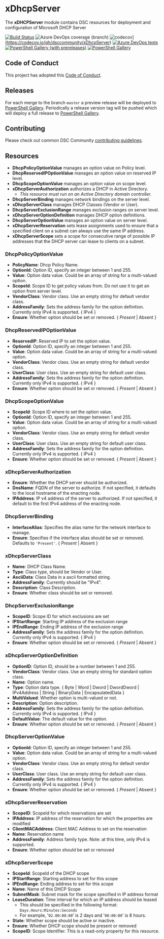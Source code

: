 # xDhcpServer

The **xDHCPServer** module contains DSC resources for deployment and
configuration of Microsoft DHCP Server

[![Build Status](https://dev.azure.com/dsccommunity/xDhcpServer/_apis/build/status/dsccommunity.xDhcpServer?branchName=master)](https://dev.azure.com/dsccommunity/xDhcpServer/_build/latest?definitionId=22&branchName=master)
![Azure DevOps coverage (branch)](https://img.shields.io/azure-devops/coverage/dsccommunity/xDhcpServer/22/master)
![codecov](https://codecov.io/gh/dsccommunity/xDhcpServer/branch/master/graph/badge.svg)](https://codecov.io/gh/dsccommunity/xDhcpServer)
[![Azure DevOps tests](https://img.shields.io/azure-devops/tests/dsccommunity/xDhcpServer/22/master)](https://dsccommunity.visualstudio.com/xDhcpServer/_test/analytics?definitionId=22&contextType=build)
[![PowerShell Gallery (with prereleases)](https://img.shields.io/powershellgallery/vpre/xDhcpServer?label=xDhcpServer%20Preview)](https://www.powershellgallery.com/packages/xDhcpServer/)
[![PowerShell Gallery](https://img.shields.io/powershellgallery/v/xDhcpServer?label=xDhcpServer)](https://www.powershellgallery.com/packages/xDhcpServer/)

## Code of Conduct

This project has adopted this [Code of Conduct](CODE_OF_CONDUCT.md).

## Releases

For each merge to the branch `master` a preview release will be
deployed to [PowerShell Gallery](https://www.powershellgallery.com/).
Periodically a release version tag will be pushed which will deploy a
full release to [PowerShell Gallery](https://www.powershellgallery.com/).

## Contributing

Please check out common DSC Community [contributing guidelines](https://dsccommunity.org/guidelines/contributing).

## Resources

- **DhcpPolicyOptionValue** manages an option value on Policy level.
- **DhcpReservedIPOptionValue** manages an option value on reserved IP level.
- **DhcpScopeOptionValue** manages an option value on scope level.
- **xDhcpServerAuthorization** authorizes a DHCP in Active Directory.
  - *This resource must run on an Active Directory domain controller.*
- **DhcpServerBinding** manages network bindings on the server level.
- **xDhcpServerClass** manages DHCP Classes (Vendor or User).
- **DhcpServerExclusionRange** manages exclusion ranges on server level.
- **xDhcpServerOptionDefinition** manages DHCP option definitions.
- **DhcpServerOptionValue** manages an option value on server level.
- **xDhcpServerReservation** sets lease assignments used to ensure that
  a specified client on a subnet can always use the same IP address.
- **xDhcpServerScope** sets a scope for consecutive range of possible IP
  addresses that the DHCP server can lease to clients on a subnet.

### DhcpPolicyOptionValue

- **PolicyName**: Dhcp Policy Name.
- **OptionId**: Option ID, specify an integer between 1 and 255.
- **Value**: Option data value. Could be an array of string for a multi-valued
  option.
- **ScopeId**: Scope ID to get policy values from. Do not use it to get
  an option from server level.
- **VendorClass**: Vendor class. Use an empty string for default vendor class.
- **AddressFamily**:  Sets the address family for the option definition.
  Currently only IPv4 is supported. { IPv4 }
- **Ensure**: Whether option should be set or removed. { *Present* | Absent }

### DhcpReservedIPOptionValue

- **ReservedIP**: Reserved IP to set the option value.
- **OptionId**: Option ID, specify an integer between 1 and 255.
- **Value**: Option data value. Could be an array of string for a multi-valued option.
- **VendorClass**: Vendor class. Use an empty string for default vendor class.
- **UserClass**: User class. Use an empty string for default user class.
- **AddressFamily**:  Sets the address family for the option definition.
  Currently only IPv4 is supported. { IPv4 }
- **Ensure**: Whether option should be set or removed. { *Present* | Absent }

### DhcpScopeOptionValue

- **ScopeId**: Scope ID where to set the option value.
- **OptionId**: Option ID, specify an integer between 1 and 255.
- **Value**: Option data value. Could be an array of string for a multi-valued option.
- **VendorClass**: Vendor class. Use an empty string for default vendor class.
- **UserClass**: User class. Use an empty string for default user class.
- **AddressFamily**:  Sets the address family for the option definition.
  Currently only IPv4 is supported. { IPv4 }
- **Ensure**: Whether option should be set or removed. { *Present* | Absent }

### xDhcpServerAuthorization

- **Ensure**: Whether the DHCP server should be authorized.
- **DnsName**: FQDN of the server to authorize. If not specified, it defaults
  to the local hostname of the enacting node.
- **IPAddress**: IP v4 address of the server to authorized. If not specified,
  it default to the first IPv4 address of the enacting node.

### DhcpServerBinding

- **InterfaceAlias**: Specifies the alias name for the network interface
  to manage.
- **Ensure**: Specifies if the interface alias should be set or removed.
  Defaults to `'Present'`. { *Present* | Absent }

### xDhcpServerClass

- **Name**: DHCP Class Name.
- **Type**: Class type, should be Vendor or User.
- **AsciiData**: Class Data in a ascii formatted string.
- **AddressFamily**: Currently should be "IPv4".
- **Description**: Class Description.
- **Ensure**: Whether class should be set or removed.

### DhcpServerExclusionRange

- **ScopeID**: Scope ID for which exclusions are set
- **IPStartRange**: Starting IP address of the exclusion range
- **IPEndRange**: Ending IP address of the exclusion range
- **AddressFamily**: Sets the address family for the option definition.
  Currently only IPv4 is supported. { IPv4 }
- **Ensure**: Whether option should be set or removed. { *Present* | Absent }

### xDhcpServerOptionDefinition

- **OptionID**: Option ID, should be a number between 1 and 255.
- **VendorClass**: Vendor class. Use an empty string for standard option class.
- **Name**: Option name.
- **Type**: Option data type. { Byte | Word | Dword | DwordDword | IPv4Address
  | String | BinaryData | EncapsulatedData }
- **MultiValued**: Whether option is multi-valued or not.
- **Description**: Option description.
- **AddressFamily**: Sets the address family for the option definition.
   Currently only IPv4 is supported. { IPv4 }
- **DefaultValue**: The default value for the option.
- **Ensure**: Whether option should be set or removed. { *Present* | Absent }

### DhcpServerOptionValue

- **OptionId**: Option ID, specify an integer between 1 and 255.
- **Value**: Option data value. Could be an array of string for a multi-valued option.
- **VendorClass**: Vendor class. Use an empty string for default vendor class.
- **UserClass**: User class. Use an empty string for default user class.
- **AddressFamily**:  Sets the address family for the option definition.
  Currently only IPv4 is supported. { IPv4 }
- **Ensure**: Whether option should be set or removed. { *Present* | Absent }

### xDhcpServerReservation

- **ScopeID**: ScopeId for which reservations are set
- **IPAddress**: IP address of the reservation for which the properties
  are modified
- **ClientMACAddress**: Client MAC Address to set on the reservation
- **Name**: Reservation name
- **AddressFamily**: Address family type. Note: at this time, only IPv4
  is supported.
- **Ensure**: Whether option should be set or removed

### xDhcpServerScope

- **ScopeId**: ScopeId of the DHCP scope
- **IPStartRange**: Starting address to set for this scope
- **IPEndRange**: Ending address to set for this scope
- **Name**: Name of this DHCP Scope
- **SubnetMask**: Subnet mask for the scope specified in IP address format
- **LeaseDuration**: Time interval for which an IP address should be leased
  - This should be specified in the following format: `Days.Hours:Minutes:Seconds`
  - For example, '`02.00:00:00`' is 2 days and '`08:00:00`' is 8 hours.
- **State**: Whether scope should be active or inactive.
- **Ensure**: Whether DHCP scope should be present or removed
- **ScopeID**: Scope Identifier. This is a read-only property for this resource.
